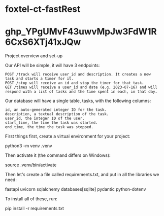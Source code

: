 # foxtel-ct-fastRest
# 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

Project overview and set-up

Our API will be simple, it will have 3 endpoints:

    POST /track will receive user_id and description. It creates a new task and starts a timer for it.
    POST /stop will receive an id and stop the timer for that task.
    GET /times will receive a user_id and date (e.g. 2023-07-16) and will respond with a list of tasks and the time spent in each, in that day.

Our database will have a single table, tasks, with the following columns:

    id, an auto-generated integer ID for the task.
    description, a textual description of the task.
    user_id, the integer ID of the user.
    start_time, the time the task was started.
    end_time, the time the task was stopped.

First things first, create a virtual environment for your project:

python3 -m venv .venv

Then activate it (the command differs on Windows):

source .venv/bin/activate

Then let's create a file called requirements.txt, and put in all the libraries we need:

fastapi
uvicorn
sqlalchemy
databases[sqlite]
pydantic
python-dotenv

To install all of these, run:

pip install -r requirements.txt

